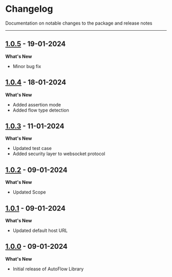 # Changelog

Documentation on notable changes to the package and release notes

---

## [1.0.5](https://www.npmjs.com/package/@autoflow/playwright/v/1.0.5) - 19-01-2024

**What's New**

- Minor bug fix


## [1.0.4](https://www.npmjs.com/package/@autoflow/playwright/v/1.0.4) - 18-01-2024

**What's New**

- Added assertion mode
- Added flow type detection


## [1.0.3](https://www.npmjs.com/package/@autoflow/playwright/v/1.0.3) - 11-01-2024

**What's New**

- Updated test case
- Added security layer to websocket protocol


## [1.0.2](https://www.npmjs.com/package/@autoflow/playwright/v/1.0.2) - 09-01-2024

**What's New**

- Updated Scope


## [1.0.1](https://www.npmjs.com/package/@autoflowlabs/playwright/v/1.0.1) - 09-01-2024

**What's New**

- Updated default host URL


## [1.0.0](https://www.npmjs.com/package/@autoflowlabs/playwright/v/1.0.0) - 09-01-2024

**What's New**

- Initial release of AutoFlow Library
